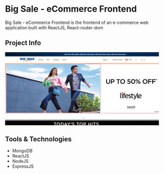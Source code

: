 # Big Sale - eCommerce Frontend

Big Sale - eCommerce Frontend is the frontend of an e-commerce web application built with ReactJS, React-router-dom

## Project Info

![HomePage](./src/assets/HomePage.png)

## Tools & Technologies

- MongoDB
- ReactJS
- NodeJS
- ExpressJS
